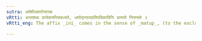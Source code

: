 ```yaml
---
sutra: धर्मशीलवर्णान्ताच्च
vRtti: अन्तशब्दः प्रत्येकमभिसंबध्यते, धर्माद्यन्तात्प्रातिपदिकादिनिः प्रत्ययो नियम्यते ॥
vRtti_eng: The affix _ini_ comes in the sense of _matup_, (to the exclusion of others), after nominal steps ending in _dharma_, _sila_, and _varna_.

---
```

